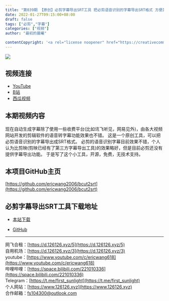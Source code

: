 ```yaml
---
title: "第039期 【原创】必剪字幕导出SRT工具 把必剪语音识别的字幕导出SRT格式 方便其他视频剪辑软件使用 UP主必备"
date: 2022-01-27T09:15:00+08:00
draft: false
tags: ["必剪","字幕"]
categories: ["视频"]
author: "最初的晨曦"

contentCopyright: '<a rel="license noopener" href="https://creativecommons.org/licenses/by-nc-sa/4.0/deed.zh" target="_blank">本文章采用 CC BY-NC-SA 4.0 许可协议</a>'
---
```


![](../../images/039/0.jpg)
	
## 视频连接
- [YouTube](https://www.youtube.com/watch?v=mniYgtSRy_k)
- [B站](https://www.bilibili.com/video/BV19b4y1776X/)
- [西瓜视频](https://www.ixigua.com/7057811815547273759)

## 本期视频内容

现在自动生成字幕除了使用一些收费平台(比如讯飞听见，网易见外)，由各大视频网站开发的剪辑软件的语音转字幕功能效果也不错。
这是一个原创工具，可以把必剪语音识别的字幕导出成SRT格式。
必剪的语音识别字幕目前效果不错，个人认为比剪映(剪映已经有了第三方字幕导出工具)的效果略好，但是目前必剪还没有提供字幕导出功能。
于是写了这个小工具，开源，免费，无技术支持。

## 本项目GitHub主页

[https://github.com/ericwang2006/bcut2srt](https://github.com/ericwang2006/bcut2srt)

## 必剪字幕导出SRT工具下载地址

- [本站下载](../../images/039/bcut2srt.zip)

- [GitHub](https://github.com/ericwang2006/bcut2srt/releases)


---

网飞合租：[https://d.126126.xyz/5](https://d.126126.xyz/5)  
自用机场：[https://d.126126.xyz/3](https://d.126126.xyz/3)  
youtube：[https://www.youtube.com/c/ericwang618](https://www.youtube.com/c/ericwang618)  
哔哩哔哩：[https://space.bilibili.com/221010336](https://space.bilibili.com/221010336)  
Telegram：[https://t.me/first_sunlight](https://t.me/first_sunlight)  
个人网站：[https://www.126126.xyz](https://www.126126.xyz)  
合作邮箱：fs104300@outlook.com